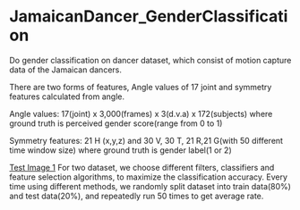 # JamaicanDancer_GenderClassification
Do gender classification on dancer dataset, which consist of motion capture data of the Jamaican dancers.

There are two forms of features, Angle values of 17 joint and symmetry features calculated
from angle.

Angle values:
17(joint) x 3,000(frames) x 3(d.v.a) x 172(subjects)
where ground truth is perceived gender score(range from 0 to 1)

Symmetry features:
21 H (x,y,z) and 30 V, 30 T, 21 R,21 G(with 50 different time window size)
where ground truth is gender label(1 or 2)

[Test Image 1](flowchart.png)
For two dataset, we choose different filters, classifiers and feature selection algorithms, to maximize the
classification accuracy.
Every time using different methods, we randomly split dataset into train data(80%) and test
data(20%), and repeatedly run 50 times to get average rate.
